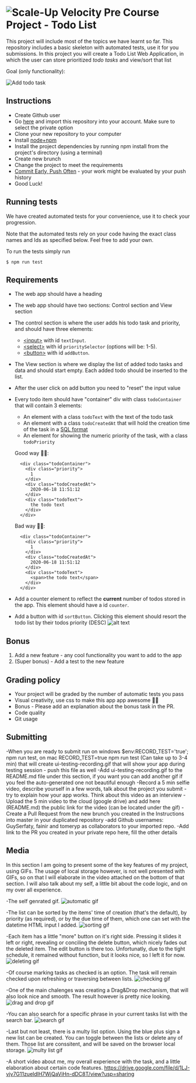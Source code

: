 # ![Scale-Up Velocity](./readme-files/logo-main.png)   Pre Course Project - Todo List
This project will include most of the topics we have learnt so far.
This repository includes a basic skeleton with automated tests, use it for you submissions.
In this project you will create a Todo List Web Application, in which the user can store prioritized _todo tasks_ and view/sort that list


Goal (only functionality):

![Add todo task](./readme-files/basic-todo.gif)



## Instructions
 - Create Github user
 - Go [here](https://github.com/new/import) and import this repository into your account. Make sure to select the private option
 - Clone your new repository to your computer
 - Install [node+npm](https://nodejs.org/en/download/)
 - Install the project dependencies by running npm install from the project's directory (using a terminal)
 - Create new brunch
 - Change the project to meet the requirements
 - [Commit Early, Push Often](https://www.worklytics.co/commit-early-push-often/) - your work might be evaluated by your push history
 - Good Luck!



## Running tests
We have created automated tests for your convenience, use it to check your progression.

Note that the automated tests rely on your code having the exact class names and Ids as specified below.
Feel free to add your own.

To run the tests simply run
```
$ npm run test
```



## Requirements 
- The web app should have a heading
- The web app should have two sections: Control section and View section
- The control section is where the user adds his todo task and priority, and should have three elements:
  - [\<input\>](https://developer.mozilla.org/en-US/docs/Web/HTML/Element/input) with id `textInput`.
  - [\<select\>](https://developer.mozilla.org/en-US/docs/Web/HTML/Element/select) with id `prioritySelector` (options will be: 1-5).
  - [\<button\>](https://developer.mozilla.org/en-US/docs/Web/HTML/Element/button) with id `addButton`.
- The View section is where we display the list of added todo tasks and data and should start empty. Each added todo should be inserted to the list.
- After the user click on add button you need to "reset" the input value
- Every todo item should have "container" div with class `todoContainer` that will contain 3 elements:
  - An element with a class `todoText` with the text of the todo task
  - An element with a class `todoCreatedAt` that will hold the creation time of the task in a [SQL format](https://www.w3schools.com/sql/sql_dates.asp#:~:text=SQL%20Date%20Data%20Types&text=DATE%20%2D%20format%20YYYY%2DMM%2D,YEAR%20%2D%20format%20YYYY%20or%20YY)
  - An element for showing the numeric priority of the task, with a class `todoPriority`

  Good way 👍🏿:
  ```
    <div class="todoContainer">
      <div class="priority">
        1
      </div>
      <div class="todoCreatedAt">
        2020-06-18 11:51:12
      </div>
      <div class="todoText">
        the todo text
      </div>
    </div>
  ```

  Bad way 👎🏿:
  ```
    <div class="todoContainer">
      <div class="priority">
        1
      </div>
      <div class="todoCreatedAt">
        2020-06-18 11:51:12
      </div>
      <div class="todoText">
        <span>the todo text</span>
      </div>
    </div>
  ```
- Add a counter element to reflect the **current** number of todos stored in the app. This element should have a id `counter`.

- Add a button with id `sortButton`. Clicking this element should resort the todo list by their todos priority (DESC)
  ![alt text](./readme-files/todo-bonus.gif)



## Bonus
1. Add a new feature - any cool functionality you want to add to the app
2. (Super bonus) - Add a test to the new feature



## Grading policy
* Your project will be graded by the number of automatic tests you pass
* Visual creativity, use css to make this app app awesome 💅🏿
* Bonus - Please add an explanation about the bonus task in the PR.
* Code quality <!-- variable names, comments, function names? -->
* Git usage <!-- commit messages -->



## Submitting
-When you are ready to submit run on windows $env:RECORD_TEST='true'; npm run test, on mac RECORD_TEST=true npm run test (Can take up to 3-4 min) that will create ui-testing-recording.gif that will show your app during testing session - push this file as well
-Add ui-testing-recording.gif to the README.md file under this section, if you want you can add another gif if you feel the auto-generated one not beautiful enough
-Record a 5 min selfie video, describe yourself in a few words, talk about the project you submit - try to explain how your app works. Think about this video as an interview
-Upload the 5 min video to the cloud (google drive) and add here (README.md) the public link for the video (can be located under the gif)
-Create a Pull Request from the new brunch you created in the Instructions into master in your duplicated repository
-add Github usernames: GuySerfaty, fainir and tomeryp as collaborators to your imported repo.
-Add link to the PR you created in your private repo here, fill the other details

## Media
In this section I am going to present some of the key features of my project, using GIFs. The usage of local storage however, is not well presented with GIFs, so on that I will elaborate in the video attached on the bottom of that section. I will also talk about my self, a little bit about the code logic, and on my over all experience.

-The self genrated gif.
![automatic gif](ui-testing-recording.gif)

-The list can be sorted by the items' time of creation (that's the default), by priority (as required), or by the due time of them, which one can set with the datetime HTML input I added.
![sorting gif](sorting.gif)

-Each item has a little "more" button on it's right side. Pressing it slides it left or right, revealing or conciling the delete button, which nicely fades out the deleted item. The edit button is there too. Unfortunatly, due to the tight schedule, it remained without function, but it looks nice, so I left it for now.
![deleting gif](deleting.gif)

-Of course marking tasks as checked is an option. The task will remain checked upon refreshing or traversing between lists.
![checking gif](checking.gif)

-One of the main chalenges was creating a Drag&Drop mechanism, that will also look nice and smooth. The result however is pretty nice looking.
![drag and drop gif](drag.gif)

-You can also search for a specific phrase in your current tasks list with the search bar.
![search gif](search.gif)

-Last but not least, there is a multy list option. Using the blue plus sign a new list can be created. You can toggle between the lists or delete any of them. Those list are conssitent, and will be saved on the browser local storage.
![multy list gif](multylist.gif)

-A short video about me, my overall experience with the task, and a little elaboration about certain code features.
https://drive.google.com/file/d/1LJ-vjv7G11zueldlH7WjQaViHn-dDC8T/view?usp=sharing